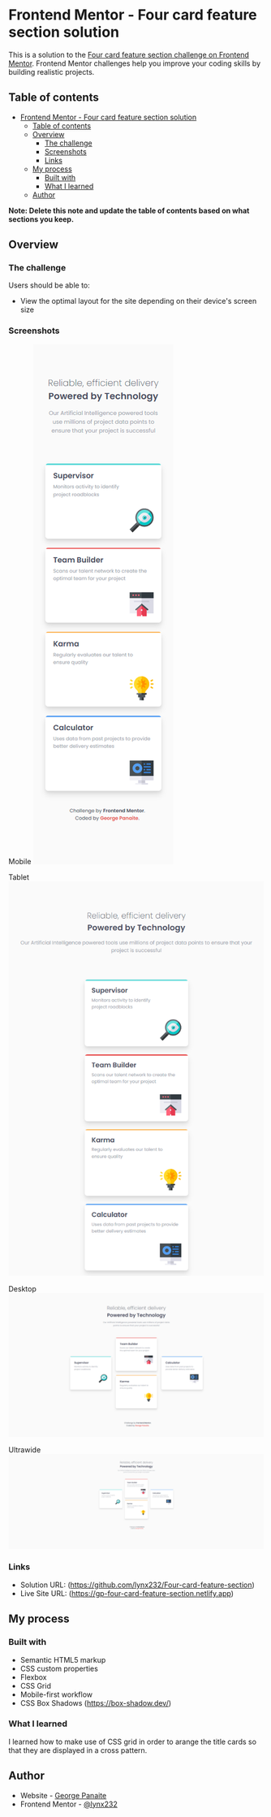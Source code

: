# Frontend Mentor - Four card feature section solution

This is a solution to the [Four card feature section challenge on Frontend Mentor](https://www.frontendmentor.io/challenges/four-card-feature-section-weK1eFYK). Frontend Mentor challenges help you improve your coding skills by building realistic projects. 

## Table of contents

- [Frontend Mentor - Four card feature section solution](#frontend-mentor---four-card-feature-section-solution)
  - [Table of contents](#table-of-contents)
  - [Overview](#overview)
    - [The challenge](#the-challenge)
    - [Screenshots](#screenshots)
    - [Links](#links)
  - [My process](#my-process)
    - [Built with](#built-with)
    - [What I learned](#what-i-learned)
  - [Author](#author)

**Note: Delete this note and update the table of contents based on what sections you keep.**

## Overview

### The challenge

Users should be able to:

- View the optimal layout for the site depending on their device's screen size

### Screenshots
Mobile
![](./screenshots/mobile.png)

Tablet
![](./screenshots/tablet.png)

Desktop
![](./screenshots/desktop.png)

Ultrawide
![](./screenshots/ultrawide.png)

### Links

- Solution URL: (https://github.com/lynx232/Four-card-feature-section)
- Live Site URL: (https://gp-four-card-feature-section.netlify.app)

## My process

### Built with

- Semantic HTML5 markup
- CSS custom properties
- Flexbox
- CSS Grid
- Mobile-first workflow
- CSS Box Shadows (https://box-shadow.dev/)

### What I learned

I learned how to make use of CSS grid in order to arange the title cards so that they are displayed in a cross pattern.


## Author

- Website - [George Panaite](https://www.your-site.com)
- Frontend Mentor - [@lynx232](https://www.frontendmentor.io/profile/lynx232)
